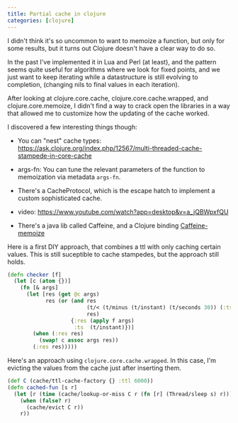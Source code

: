 ```yaml
---
title: Partial cache in clojure
categories: [clojure]
---
```


I didn't think it's so uncommon to want to memoize a function, but
only for some results, but it turns out Clojure doesn't have a clear
way to do so.

In the past I've implemented it in Lua and Perl (at least), and the
pattern seems quite useful for algorithms where we look for fixed
points, and we just want to keep iterating while a datastructure is
still evolving to completion, (changing nils to final values in each
iteration).


After looking at clojure.core.cache, clojure.core.cache.wrapped, and
clojure.core.memoize, I didn't find a way to crack open the libraries
in a way that allowed me to customize how the updating of the cache
worked.

I discovered a few interesting things though:

- You can "nest" cache types: https://ask.clojure.org/index.php/12567/multi-threaded-cache-stampede-in-core-cache

- args-fn: You can tune the relevant parameters of the function to memoization via metadata `args-fn`.

- There's a CacheProtocol, which is the escape hatch to implement a custom sophisticated cache.

- video: https://www.youtube.com/watch?app=desktop&v=a_jQBWpxfQU

- There's a java lib called Caffeine, and a Clojure binding [Caffeine-memoize](https://github.com/strojure/caffeine-memoize)

Here is a first DIY approach, that combines a ttl with only caching
certain values.  This is still suceptible to cache stampedes, but the approach still holds.

```clojure
(defn checker [f]
  (let [c (atom {})]
    (fn [& args]
      (let [res (get @c args)
            res (or (and res
                         (t/< (t/minus (t/instant) (t/seconds 30)) (:ts res))
                         res)
                    {:res (apply f args)
                     :ts  (t/instant)})]
        (when (:res res)
          (swap! c assoc args res))
        (:res res)))))
```


Here's an approach using `clojure.core.cache.wrapped`. In this case,
I'm evicting the values from the cache just after inserting them.

```clojure
(def C (cache/ttl-cache-factory {} :ttl 6000))
(defn cached-fun [s r]
  (let [r (time (cache/lookup-or-miss C r (fn [r] (Thread/sleep s) r)))]
    (when (false? r)
      (cache/evict C r))
    r))
```
